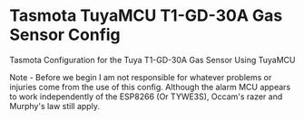 # Tasmota TuyaMCU T1-GD-30A Gas Sensor Config
Tasmota Configuration for the Tuya T1-GD-30A Gas Sensor Using TuyaMCU

Note - Before we begin I am not responsible for whatever problems or injuries come from the use of this config. Although the alarm MCU appears to work independently of the ESP8266 (Or TYWE3S), Occam's razer and Murphy's law still apply.
